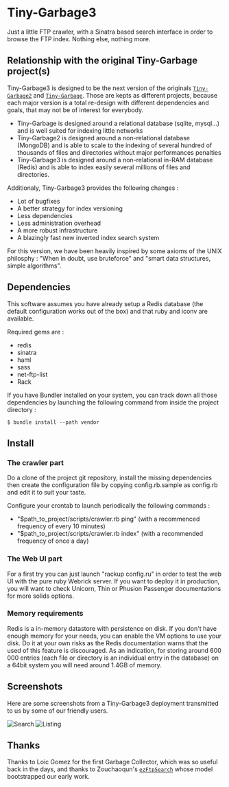Tiny-Garbage3
=============

Just a little FTP crawler, with a Sinatra based search interface in order to browse the FTP index.
Nothing else, nothing more.

Relationship with the original Tiny-Garbage project(s)
------------------------------------------------------

Tiny-Garbage3 is designed to be the next version of the originals [`Tiny-Garbage2`](http://github.com/kisscool/tiny-garbage2) and [`Tiny-Garbage`](http://github.com/kisscool/tiny-garbage). Those are kepts as different projects, because each major version is a total re-design with different dependencies and goals, that may not be of interest for everybody.

* Tiny-Garbage is designed around a relational database (sqlite, mysql...) and is well suited for indexing little networks
* Tiny-Garbage2 is designed around a non-relational database (MongoDB) and is able to scale to the indexing of several hundred of thousands of files and directories without major performances penalties
* Tiny-Garbage3 is designed around a non-relational in-RAM database (Redis) and is able to index easily several millions of files and directories.

Additionaly, Tiny-Garbage3 provides the following changes :

* Lot of bugfixes
* A better strategy for index versioning
* Less dependencies
* Less administration overhead
* A more robust infrastructure
* A blazingly fast new inverted index search system

For this version, we have been heavily inspired by some axioms of the UNIX philosphy : "When in doubt, use bruteforce" and "smart data structures, simple algorithms".

Dependencies
------------

This software assumes you have already setup a Redis database (the default configuration works out of the box) and that ruby and iconv are available.

Required gems are :

* redis
* sinatra
* haml
* sass
* net-ftp-list
* Rack

If you have Bundler installed on your system, you can track down all those dependencies by launching the following command from inside the project directory :

	$ bundle install --path vendor

Install
-------

### The crawler part

Do a clone of the project git repository, install the missing dependencies then create the configuration file by copying config.rb.sample as config.rb and edit it to suit your taste.

Configure your crontab to launch periodically the following commands :

* "$path_to_project/scripts/crawler.rb ping" (with a recommenced frequency of every 10 minutes)
* "$path_to_project/scripts/crawler.rb index" (with a recommended frequency of once a day)


### The Web UI part

For a first try you can just launch "rackup config.ru" in order to test the web UI with the pure ruby Webrick server.
If you want to deploy it in production, you will want to check Unicorn, Thin or Phusion Passenger documentations for more solids options.

### Memory requirements

Redis is a in-memory datastore with persistence on disk. If you don't have enough memory for your needs, you can enable the VM options to use your disk. Do it at your own risks as the Redis documentation warns that the used of this feature is discouraged.
As an indication, for storing around 600 000 entries (each file or directory is an individual entry in the database) on a 64bit system you will need around 1.4GB of memory.

Screenshots
-----------

Here are some screenshots from a Tiny-Garbage3 deployment transmitted to us by some of our friendly users.

![Search](https://github.com/downloads/kisscool/tiny-garbage2/garbage_1.png)
![Listing](https://github.com/downloads/kisscool/tiny-garbage2/garbage_2.png)


Thanks
------

Thanks to Loic Gomez for the first Garbage Collector, which was so useful back in the days, and thanks to Zouchaoqun's [`ezFtpSearch`](http://github.com/zouchaoqun/ezftpsearch) whose model bootstrapped our early work.

